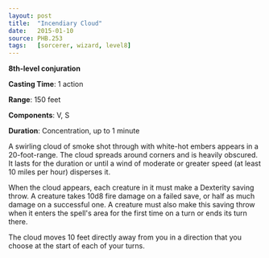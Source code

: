 ```yaml
---
layout: post
title:  "Incendiary Cloud"
date:   2015-01-10
source: PHB.253
tags:   [sorcerer, wizard, level8]
---
```


**8th-level conjuration**

**Casting Time**: 1 action

**Range**: 150 feet

**Components**: V, S

**Duration**: Concentration, up to 1 minute

A swirling cloud of smoke shot through with white-hot embers appears in a 20-foot-range. The cloud spreads around corners and is heavily obscured. It lasts for the duration or until a wind of moderate or greater speed (at least 10 miles per hour) disperses it.

When the cloud appears, each creature in it must make a Dexterity saving throw. A creature takes 10d8 fire damage on a failed save, or half as much damage on a successful one. A creature must also make this saving throw when it enters the spell's area for the first time on a turn or ends its turn there.

The cloud moves 10 feet directly away from you in a direction that you choose at the start of each of your turns.
